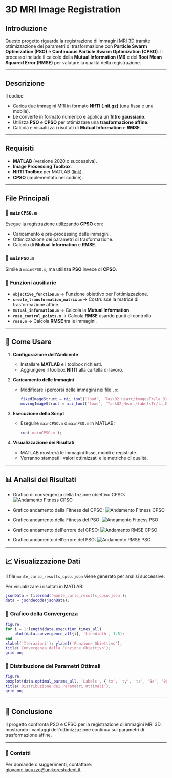 # 3D MRI Image Registration

## Introduzione

Questo progetto riguarda la registrazione di immagini MRI 3D tramite ottimizzazione dei parametri di trasformazione con **Particle Swarm Optimization (PSO)** e **Continuous Particle Swarm Optimization (CPSO)**. Il processo include il calcolo della **Mutual Information (MI)** e del **Root Mean Squared Error (RMSE)** per valutare la qualità della registrazione.

---

## Descrizione

Il codice:
- Carica due immagini MRI in formato **NIfTI (.nii.gz)** (una fissa e una mobile).
- Le converte in formato numerico e applica un **filtro gaussiano**.
- Utilizza **PSO** e **CPSO** per ottimizzare una **trasformazione affine**.
- Calcola e visualizza i risultati di **Mutual Information** e **RMSE**.

---

## Requisiti

- **MATLAB** (versione 2020 o successiva).
- **Image Processing Toolbox**.
- **NIfTI Toolbox** per MATLAB ([link](https://www.mathworks.com/matlabcentral/fileexchange/2887-nifti-toolbox)).
- **CPSO** (implementato nel codice).

---

## File Principali

### 📌 `mainCPSO.m`
Esegue la registrazione utilizzando **CPSO** con:
- Caricamento e pre-processing delle immagini.
- Ottimizzazione dei parametri di trasformazione.
- Calcolo di **Mutual Information** e **RMSE**.

### 📌 `mainPSO.m`
Simile a `mainCPSO.m`, ma utilizza **PSO** invece di **CPSO**.

### 📌 Funzioni ausiliarie
- **`objective_function.m`** → Funzione obiettivo per l'ottimizzazione.
- **`create_transformation_matrix.m`** → Costruisce la matrice di trasformazione affine.
- **`mutual_information.m`** → Calcola la **Mutual Information**.
- **`rmse_control_points.m`** → Calcola **RMSE** usando punti di controllo.
- **`rmse.m`** → Calcola **RMSE** tra le immagini.

---

## 🚀 Come Usare

1. **Configurazione dell'Ambiente**
   - Installare **MATLAB** e i toolbox richiesti.
   - Aggiungere il toolbox **NIfTI** alla cartella di lavoro.

2. **Caricamento delle Immagini**
   - Modificare i percorsi delle immagini nei file `.m`:
     ```matlab
     fixedImageStruct = nii_tool('load', 'Task02_Heart/imagesTr/la_019.nii.gz');
     movingImageStruct = nii_tool('load', 'Task02_Heart/labelsTr/la_019.nii.gz');
     ```

3. **Esecuzione dello Script**
   - Eseguire `mainCPSO.m` o `mainPSO.m` in MATLAB:
     ```matlab
     run('mainCPSO.m');
     ```

4. **Visualizzazione dei Risultati**
   - MATLAB mostrerà le immagini fisse, mobili e registrate.
   - Verranno stampati i valori ottimizzati e le metriche di qualità.

---

## 📊 Analisi dei Risultati

   - Grafico di convergenza della fnzione obiettivo CPSO:
![Andamento Fitness CPSO](Risultati/convergenza_CPSO.png)

   - Grafico andamento della Fitness del CPSO:
![Andamento Fitness CPSO](Risultati/fitness_CPSO.png)
   - Grafico andamento della Fitness del PSO:
![Andamento Fitness PSO](Risultati/fitness_PSO.png)
   - Grafico andamento dell'errore del CPSO:
![Andamento RMSE CPSO](Risultati/RMSE_CPSO.png)
   - Grafico andamento dell'errore del PSO:
![Andamento RMSE PSO](Risultati/RMSE_PSO.png)

---

## 📈 Visualizzazione Dati

Il file `monte_carlo_results_cpso.json` viene generato per analisi successive.

Per visualizzare i risultati in MATLAB:
```matlab
jsonData = fileread('monte_carlo_results_cpso.json');
data = jsondecode(jsonData);
```

### 🔹 **Grafico della Convergenza**
```matlab
figure;
for i = 1:length(data.execution_times_all)
    plot(data.convergence_all{i}, 'LineWidth', 1.5);
end
xlabel('Iterazioni'); ylabel('Funzione Obiettivo');
title('Convergenza della Funzione Obiettivo');
grid on;
```

### 🔹 **Distribuzione dei Parametri Ottimali**
```matlab
figure;
boxplot(data.optimal_params_all, 'Labels', {'tx', 'ty', 'tz', 'θx', 'θy', 'θz', 'scale'});
title('Distribuzione dei Parametri Ottimali');
grid on;
```

---

## 📌 Conclusione

Il progetto confronta PSO e CPSO per la registrazione di immagini MRI 3D, mostrando i vantaggi dell'ottimizzazione continua sui parametri di trasformazione affine. 

---

### 📩 Contatti
Per domande o suggerimenti, contattare: [giovanni.iacuzzo@unikorestudent.it](mailto:giovanni.iacuzzo@unikorestudent.it)

